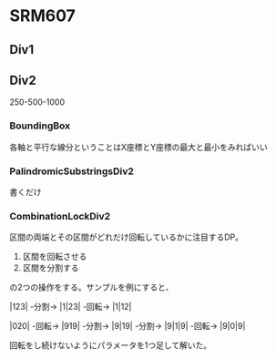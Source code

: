 # SRM607

## Div1

## Div2
250-500-1000

### BoundingBox
各軸と平行な線分ということはX座標とY座標の最大と最小をみればいい

### PalindromicSubstringsDiv2
書くだけ

### CombinationLockDiv2
区間の両端とその区間がどれだけ回転しているかに注目するDP。

1. 区間を回転させる
2. 区間を分割する

の2つの操作をする。サンプルを例にすると、

|123| -分割-> |1|23| -回転-> |1|12|

|020| -回転-> |919| -分割-> |9|19| -分割-> |9|1|9| -回転-> |9|0|9|

回転をし続けないようにパラメータを1つ足して解いた。

